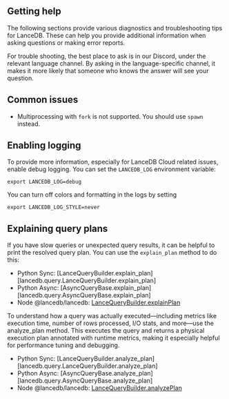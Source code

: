 ## Getting help

The following sections provide various diagnostics and troubleshooting tips for LanceDB.
These can help you provide additional information when asking questions or making
error reports.

For trouble shooting, the best place to ask is in our Discord, under the relevant
language channel. By asking in the language-specific channel, it makes it more
likely that someone who knows the answer will see your question.

## Common issues

* Multiprocessing with `fork` is not supported. You should use `spawn` instead.

## Enabling logging

To provide more information, especially for LanceDB Cloud related issues, enable
debug logging. You can set the `LANCEDB_LOG` environment variable:

```shell
export LANCEDB_LOG=debug
```

You can turn off colors and formatting in the logs by setting

```shell
export LANCEDB_LOG_STYLE=never
```

## Explaining query plans

If you have slow queries or unexpected query results, it can be helpful to
print the resolved query plan. You can use the `explain_plan` method to do this:

* Python Sync: [LanceQueryBuilder.explain_plan][lancedb.query.LanceQueryBuilder.explain_plan]
* Python Async: [AsyncQueryBase.explain_plan][lancedb.query.AsyncQueryBase.explain_plan]
* Node @lancedb/lancedb: [LanceQueryBuilder.explainPlan](/lancedb/js/classes/QueryBase/#explainplan)

To understand how a query was actually executed—including metrics like execution time, number of rows processed, I/O stats, and more—use the analyze_plan method. This executes the query and returns a physical execution plan annotated with runtime metrics, making it especially helpful for performance tuning and debugging.

* Python Sync: [LanceQueryBuilder.analyze_plan][lancedb.query.LanceQueryBuilder.analyze_plan]
* Python Async: [AsyncQueryBase.analyze_plan][lancedb.query.AsyncQueryBase.analyze_plan]
* Node @lancedb/lancedb: [LanceQueryBuilder.analyzePlan](/lancedb/js/classes/QueryBase/#analyzePlan)
